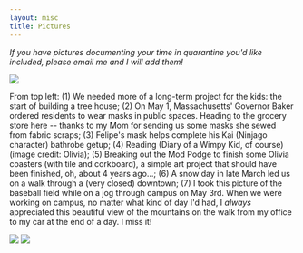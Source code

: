 ```yaml
---
layout: misc
title: Pictures
---
```


*If you have pictures documenting your time in quarantine you'd like included, please email me and I will add them!*

<img src="{{ site.github.url }}/assets/img/kat-collage.jpg"> 

From top left: (1) We needed more of a long-term project for the kids: the start of building a tree house; (2) On May 1, Massachusetts' Governor Baker ordered residents to wear masks in public spaces.  Heading to the grocery store here -- thanks to my Mom for sending us some masks she sewed from fabric scraps; (3) Felipe's mask helps complete his Kai (Ninjago character) bathrobe getup; (4) Reading (Diary of a Wimpy Kid, of course) (image credit: Olivia); (5) Breaking out the Mod Podge to finish some Olivia coasters (with tile and corkboard), a simple art project that should have been finished, oh, about 4 years ago...; (6) A snow day in late March led us on a walk through a (very closed) downtown; (7) I took this picture of the baseball field while on a jog through campus on May 3rd.  When we were working on campus, no matter what kind of day I'd had, I <i> always </i> appreciated this beautiful view of the mountains on the walk from my office to my car at the end of a day.  I miss it! 

<img src="{{ site.github.url }}/assets/img/felipe_olivia_treats1.JPG"> 

<img src="{{ site.github.url }}/assets/img/felipe_olivia_treats3.jpg"> 

